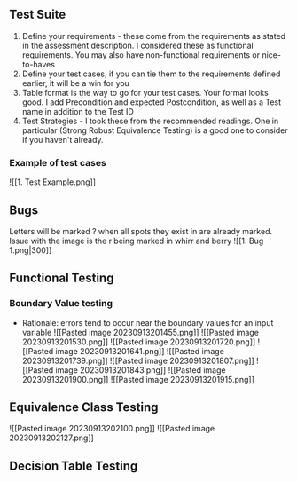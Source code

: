 ## Test Suite
1. Define your requirements - these come from the requirements as stated in the assessment description. I considered these as functional requirements. You may also have non-functional requirements or nice-to-haves
2. Define your test cases, if you can tie them to the requirements defined earlier, it will be a win for you
3. Table format is the way to go for your test cases. Your format looks good. I add Precondition and expected Postcondition, as well as a Test name in addition to the Test ID
4. Test Strategies - I took these from the recommended readings. One in particular (Strong Robust Equivalence Testing) is a good one to consider if you haven't already.

### Example of test cases
![[1. Test Example.png]]

## Bugs

Letters will be marked ? when all spots they exist in are already marked. Issue with the image is the r being marked in whirr and berry
![[1. Bug 1.png|300]]

## Functional Testing
### Boundary Value testing
- Rationale: errors tend to occur near the boundary values for an input variable
![[Pasted image 20230913201455.png]]
![[Pasted image 20230913201530.png]]
![[Pasted image 20230913201720.png]]
![[Pasted image 20230913201641.png]]
![[Pasted image 20230913201739.png]]
![[Pasted image 20230913201807.png]]
![[Pasted image 20230913201843.png]]
![[Pasted image 20230913201900.png]]
![[Pasted image 20230913201915.png]]

## Equivalence Class Testing
![[Pasted image 20230913202100.png]]
![[Pasted image 20230913202127.png]]













## Decision Table Testing
